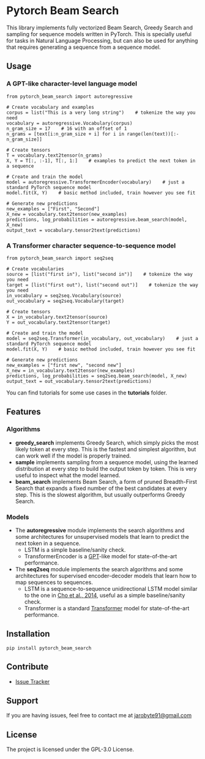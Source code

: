 # Pytorch Beam Search

This library implements fully vectorized Beam Search, Greedy Search and sampling for sequence models written in PyTorch. This is specially useful for tasks in Natural Language Processing, but can also be used for anything that requires generating a sequence from a sequence model.

## Usage

### A GPT-like character-level language model
    
    from pytorch_beam_search import autoregressive
    
    # Create vocabulary and examples
    corpus = list("This is a very long string")    # tokenize the way you need
    vocabulary = autoregressive.Vocabulary(corpus)
    n_gram_size = 17    # 16 with an offset of 1 
    n_grams = [text[i:n_gram_size + i] for i in range(len(text))[:-n_gram_size]]
    
    # Create tensors
    T = vocabulary.text2tensor(n_grams)
    X, Y = T[:, :-1], T[:, 1:]    # examples to predict the next token in a sequence
    
    # Create and train the model
    model = autoregressive.TransformerEncoder(vocabulary)    # just a standard PyTorch sequence model
    model.fit(X, Y)    # basic method included, train however you see fit
    
    # Generate new predictions
    new_examples = ["First", "Second"]
    X_new = vocabulary.text2tensor(new_examples)
    predictions, log_probabilities = autoregressive.beam_search(model, X_new) 
    output_text = vocabulary.tensor2text(predictions)

### A Transformer character sequence-to-sequence model

    from pytorch_beam_search import seq2seq
    
    # Create vocabularies
    source = [list("first in"), list("second in")]    # tokenize the way you need
    target = [list("first out"), list("second out")]    # tokenize the way you need
    in_vocabulary = seq2seq.Vocabulary(source)
    out_vocabulary = seq2seq.Vocabulary(target)
    
    # Create tensors
    X = in_vocabulary.text2tensor(source)
    Y = out_vocabulary.text2tensor(target)
    
    # Create and train the model
    model = seq2seq.Transformer(in_vocabulary, out_vocabulary)    # just a standard PyTorch sequence model
    model.fit(X, Y)    # basic method included, train however you see fit
    
    # Generate new predictions
    new_examples = ["first new", "second new"]
    X_new = in_vocabulary.text2tensor(new_examples)
    predictions, log_probabilities = seq2seq.beam_search(model, X_new) 
    output_text = out_vocabulary.tensor2text(predictions)
    
You can find tutorials for some use cases in the **tutorials** folder.

## Features

### Algorithms

- **greedy_search** implements Greedy Search, which simply picks the most likely token at every step. This is the fastest and simplest algorithm, but can work well if the model is properly trained.
- **sample** implements sampling from a sequence model, using the learned distribution at every step to build the output token by token. This is very useful to inspect what the model learned.
- **beam_search** implements Beam Search, a form of pruned Breadth-First Search that expands a fixed number of the best candidates at every step. This is the slowest algorithm, but usually outperforms Greedy Search.

### Models

- The **autoregressive** module implements the search algorithms and some architectures for unsupervised models that learn to predict the next token in a sequence.
  - LSTM is a simple baseline/sanity check.
  - TransformerEncoder is a [GPT](https://s3-us-west-2.amazonaws.com/openai-assets/research-covers/language-unsupervised/language_understanding_paper.pdf)-like model for state-of-the-art performance.
- The **seq2seq** module implements the search algorithms and some architectures for supervised encoder-decoder models that learn how to map sequences to sequences.  
  - LSTM is a sequence-to-sequence unidirectional LSTM model similar to the one in [Cho et al., 2014](https://arxiv.org/abs/1406.1078), useful as a simple baseline/sanity check.
  - Transformer is a standard [Transformer](https://arxiv.org/pdf/1706.03762.pdf) model for state-of-the-art performance.


## Installation

    pip install pytorch_beam_search

## Contribute

- [Issue Tracker](https://github.com/jarobyte91/pytorch_beam_search/issues)

## Support

If you are having issues, feel free to contact me at jarobyte91@gmail.com

## License

The project is licensed under the GPL-3.0 License.

